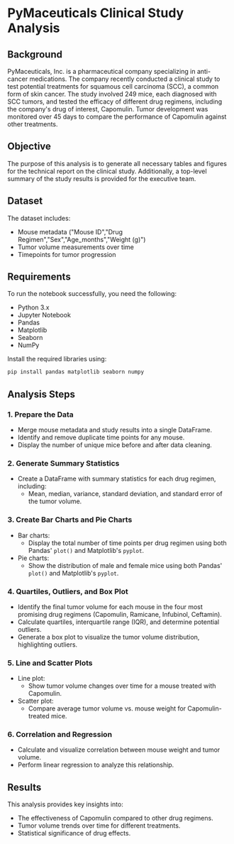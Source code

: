 # PyMaceuticals Clinical Study Analysis

## Background
PyMaceuticals, Inc. is a pharmaceutical company specializing in anti-cancer medications. The company recently conducted a clinical study to test potential treatments for squamous cell carcinoma (SCC), a common form of skin cancer. The study involved 249 mice, each diagnosed with SCC tumors, and tested the efficacy of different drug regimens, including the company's drug of interest, Capomulin. Tumor development was monitored over 45 days to compare the performance of Capomulin against other treatments.

## Objective
The purpose of this analysis is to generate all necessary tables and figures for the technical report on the clinical study. Additionally, a top-level summary of the study results is provided for the executive team.

## Dataset
The dataset includes:
- Mouse metadata ("Mouse ID","Drug Regimen","Sex","Age_months","Weight (g)")
- Tumor volume measurements over time
- Timepoints for tumor progression

## Requirements
To run the notebook successfully, you need the following:
- Python 3.x
- Jupyter Notebook
- Pandas
- Matplotlib
- Seaborn
- NumPy

Install the required libraries using:
```bash
pip install pandas matplotlib seaborn numpy
```

## Analysis Steps
### 1. Prepare the Data
- Merge mouse metadata and study results into a single DataFrame.
- Identify and remove duplicate time points for any mouse.
- Display the number of unique mice before and after data cleaning.

### 2. Generate Summary Statistics
- Create a DataFrame with summary statistics for each drug regimen, including:
  - Mean, median, variance, standard deviation, and standard error of the tumor volume.

### 3. Create Bar Charts and Pie Charts
- Bar charts:
  - Display the total number of time points per drug regimen using both Pandas' `plot()` and Matplotlib's `pyplot`.
- Pie charts:
  - Show the distribution of male and female mice using both Pandas' `plot()` and Matplotlib's `pyplot`.

### 4. Quartiles, Outliers, and Box Plot
- Identify the final tumor volume for each mouse in the four most promising drug regimens (Capomulin, Ramicane, Infubinol, Ceftamin).
- Calculate quartiles, interquartile range (IQR), and determine potential outliers.
- Generate a box plot to visualize the tumor volume distribution, highlighting outliers.

### 5. Line and Scatter Plots
- Line plot:
  - Show tumor volume changes over time for a mouse treated with Capomulin.
- Scatter plot:
  - Compare average tumor volume vs. mouse weight for Capomulin-treated mice.

### 6. Correlation and Regression
- Calculate and visualize correlation between mouse weight and tumor volume.
- Perform linear regression to analyze this relationship.

## Results
This analysis provides key insights into:
- The effectiveness of Capomulin compared to other drug regimens.
- Tumor volume trends over time for different treatments.
- Statistical significance of drug effects.


